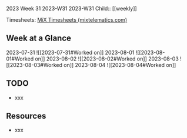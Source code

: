 2023 Week 31
2023-W31 2023-W31
Child:: [[weekly]]

Timesheets: [MiX Timesheets (mixtelematics.com)](http://timesheets.mixtelematics.com/MixTimesheetsUI/app/index.html#/TimeSheet)

## Week at a Glance

2023-07-31
![[2023-07-31#Worked on]]
2023-08-01
![[2023-08-01#Worked on]]
2023-08-02
![[2023-08-02#Worked on]]
2023-08-03
![[2023-08-03#Worked on]]
2023-08-04
![[2023-08-04#Worked on]]

## TODO

- xxx

## Resources

- xxx


